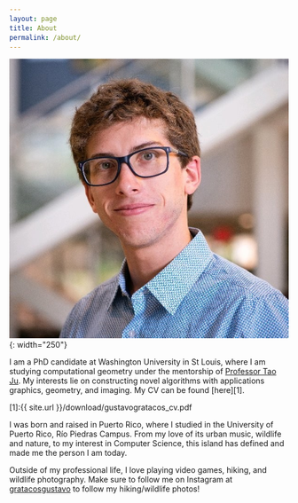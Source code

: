 ```yaml
---
layout: page
title: About
permalink: /about/
---
```


![Foto](/assets/photo.jpeg){: width="250"}

I am a PhD candidate at Washington University in St Louis, where I am studying computational geometry under the mentorship of [Professor Tao Ju](https://www.cs.wustl.edu/~taoju/). My interests lie on constructing novel algorithms with applications graphics, geometry, and imaging. My CV can be found [here][1].

[1]:{{ site.url }}/download/gustavogratacos_cv.pdf

I was born and raised in Puerto Rico, where I studied in the University of Puerto Rico, Río Piedras Campus. From my love of its urban music, wildlife and nature, to my interest in Computer Science, this island has defined and made me the person I am today.

Outside of my professional life, I love playing video games, hiking, and wildlife photography. Make sure to follow me on Instagram at [gratacosgustavo](https://www.instagram.com/gratacosgustavo/) to follow my hiking/wildlife photos!
